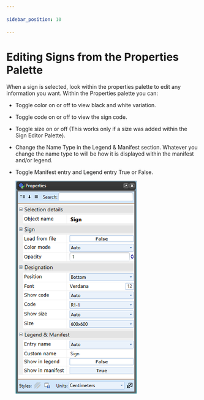 ```yaml
---

sidebar_position: 10

---
```

# Editing Signs from the Properties Palette

When a sign is selected, look within the properties palette to edit any information you want. Within the Properties palette you can:

 - Toggle color on or off to view black and white variation.
 - Toggle code on or off to view the sign code.
 - Toggle size on or off (This works only if a size was added within the Sign Editor Palette).
 - Change the Name Type in the Legend & Manifest section. Whatever you change the name type to will be how it is displayed within the manifest and/or legend. 
 - Toggle Manifest entry and Legend entry True or False.

    ![Changing_Sign_Properties](./assets/Changing_Sign_Properties.png)